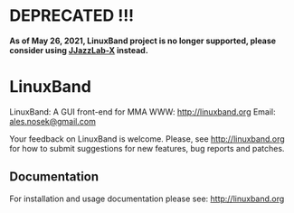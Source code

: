 # DEPRECATED !!!

**As of May 26, 2021, LinuxBand project is no longer supported, please consider using [JJazzLab-X](https://github.com/jjazzboss/JJazzLab-X) instead.**

# LinuxBand

LinuxBand: A GUI front-end for MMA
WWW: <http://linuxband.org>
Email: <ales.nosek@gmail.com>

Your feedback on LinuxBand is welcome. Please, see <http://linuxband.org> for how to submit suggestions for new features, bug reports and patches.

## Documentation

For installation and usage documentation please see: <http://linuxband.org>

